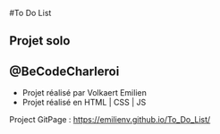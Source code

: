 #To Do List
## Projet solo
@BeCodeCharleroi
---

- Projet réalisé par Volkaert Emilien
- Projet réalisé en HTML | CSS | JS

Project GitPage : https://emilienv.github.io/To_Do_List/
